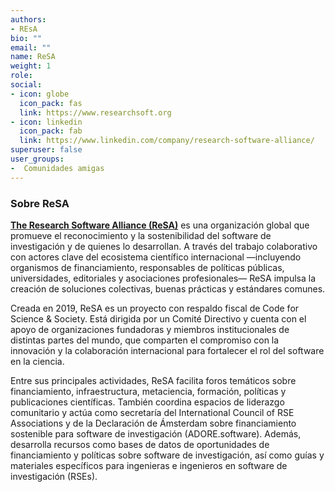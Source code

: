 ```yaml
---
authors:
- REsA
bio: ""
email: ""
name: ReSA
weight: 1
role: 
social:
- icon: globe
  icon_pack: fas
  link: https://www.researchsoft.org
- icon: linkedin
  icon_pack: fab
  link: https://www.linkedin.com/company/research-software-alliance/
superuser: false
user_groups:
-  Comunidades amigas
---
```


### Sobre ReSA

**[The Research Software Alliance (ReSA)](https://www.researchsoft.org)** es una organización global que promueve el reconocimiento y la sostenibilidad del software de investigación y de quienes lo desarrollan. A través del trabajo colaborativo con actores clave del ecosistema científico internacional —incluyendo organismos de financiamiento, responsables de políticas públicas, universidades, editoriales y asociaciones profesionales— ReSA impulsa la creación de soluciones colectivas, buenas prácticas y estándares comunes.
 
Creada en 2019, ReSA es un proyecto con respaldo fiscal de Code for Science & Society. Está dirigida por un Comité Directivo y cuenta con el apoyo de organizaciones fundadoras y miembros institucionales de distintas partes del mundo, que comparten el compromiso con la innovación y la colaboración internacional para fortalecer el rol del software en la ciencia.
 
Entre sus principales actividades, ReSA facilita foros temáticos sobre financiamiento, infraestructura, metaciencia, formación, políticas y publicaciones científicas. También coordina espacios de liderazgo comunitario y actúa como secretaría del International Council of RSE Associations y de la Declaración de Ámsterdam sobre financiamiento sostenible para software de investigación (ADORE.software). Además, desarrolla recursos como bases de datos de oportunidades de financiamiento y políticas sobre software de investigación, así como guías y materiales específicos para ingenieras e ingenieros en software de investigación (RSEs).

